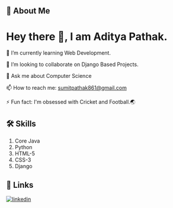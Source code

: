 
## 🚀 About Me
# Hey there 👋, I am **Aditya Pathak**.

🌱 I’m currently learning Web Development.

👯 I’m looking to collaborate on Django Based Projects.

💬 Ask me about Computer Science

📫 How to reach me: sumitpathak861@gmail.com

⚡ Fun fact: I'm obsessed with Cricket and Football.🌏


## 🛠 Skills

1. Core Java
2. Python
3. HTML-5
4. CSS-3
5. Django



## 🔗 Links
[![linkedin](https://img.shields.io/badge/linkedin-0A66C2?style=for-the-badge&logo=linkedin&logoColor=white)](https://www.linkedin.com/in/aditya-pathak22)


